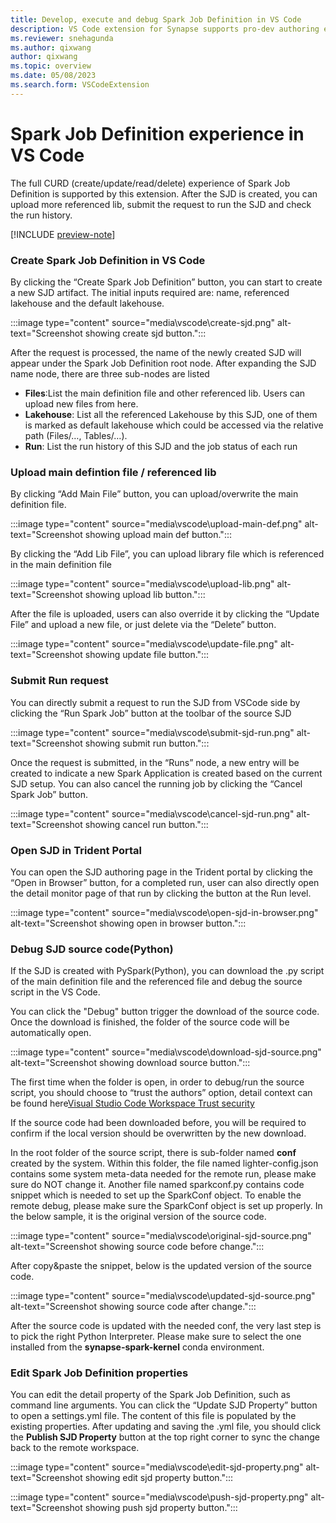 ```yaml
---
title: Develop, execute and debug Spark Job Definition in VS Code
description: VS Code extension for Synapse supports pro-dev authoring experience of Spark Job Definition.
ms.reviewer: snehagunda
ms.author: qixwang
author: qixwang
ms.topic: overview
ms.date: 05/08/2023
ms.search.form: VSCodeExtension
---
```


# Spark Job Definition experience in VS Code

The full CURD (create/update/read/delete) experience of Spark Job Definition is supported by this extension. After the SJD is created, you can upload more referenced lib, submit the request to run the SJD and check the run history.

[!INCLUDE [preview-note](../includes/preview-note.md)]

### Create Spark Job Definition in VS Code
By clicking the “Create Spark Job Definition” button, you can start to create a new SJD artifact. The initial inputs required are: name, referenced lakehouse and the default lakehouse.

:::image type="content" source="media\vscode\create-sjd.png" alt-text="Screenshot showing create sjd button.":::

After the request is processed, the name of the newly created SJD will appear under the Spark Job Definition root node. After expanding the SJD name node, there are three sub-nodes are listed

- **Files**:List the main definition file and other referenced lib. Users can upload new files from here.
- **Lakehouse**: List all the referenced Lakehouse by this SJD, one of them is marked as default lakehouse which could be accessed via the relative path (Files/…, Tables/…).
- **Run**: List the run history of this SJD and the job status of each run

### Upload main defintion file / referenced lib
By clicking “Add Main File” button, you can upload/overwrite the main definition file.

:::image type="content" source="media\vscode\upload-main-def.png" alt-text="Screenshot showing upload main def button.":::

By clicking the “Add Lib File”, you can upload library file which is referenced in the main definition file

:::image type="content" source="media\vscode\upload-lib.png" alt-text="Screenshot showing upload lib button.":::

After the file is uploaded, users can also override it by clicking the “Update File” and upload a new file, or just delete via the “Delete” button.

:::image type="content" source="media\vscode\update-file.png" alt-text="Screenshot showing update file button.":::

### Submit Run request
You can directly submit a request to run the SJD from VSCode side by clicking the “Run Spark Job” button at the toolbar of the source SJD

:::image type="content" source="media\vscode\submit-sjd-run.png" alt-text="Screenshot showing submit run button.":::

Once the request is submitted, in the “Runs” node, a new entry will be created to indicate a new Spark Application is created based on the current SJD setup. You can also cancel the running job by clicking the “Cancel Spark Job” button.

:::image type="content" source="media\vscode\cancel-sjd-run.png" alt-text="Screenshot showing cancel run button.":::

### Open SJD in Trident Portal
You can open the SJD authoring page in the Trident portal by clicking the “Open in Browser” button, for a completed run, user can also directly open the detail monitor page of that run by clicking the button at the Run level.

:::image type="content" source="media\vscode\open-sjd-in-browser.png" alt-text="Screenshot showing open in browser button.":::

### Debug SJD source code(Python)

If the SJD is created with PySpark(Python), you can download the .py script of the main definition file and the referenced file and debug the source script in the VS Code.

You can click the "Debug" button trigger the download of the source code. Once the download is finished, the folder of the source code will be automatically open.

:::image type="content" source="media\vscode\download-sjd-source.png" alt-text="Screenshot showing download source button.":::

The first time when the folder is open, in order to debug/run the source script, you should choose to “trust the authors” option, detail context can be found here[Visual Studio Code Workspace Trust security](https://code.visualstudio.com/docs/editor/workspace-trust)

If the source code had been downloaded before, you will be required to confirm if the local version should be overwritten by the new download.

In the root folder of the source script, there is sub-folder named **conf** created by the system. Within this folder, the file named lighter-config.json contains some system meta-data needed for the remote run, please make sure do NOT change it. Another file named sparkconf.py contains code snippet which is needed to set up the SparkConf object. To enable the remote debug, please make sure the SparkConf object is set up properly. In the below sample, it is the original version of the source code.

:::image type="content" source="media\vscode\original-sjd-source.png" alt-text="Screenshot showing source code before change.":::

After copy&paste the snippet, below is the updated version of the source code.

:::image type="content" source="media\vscode\updated-sjd-source.png" alt-text="Screenshot showing source code after change.":::

After the source code is updated with the needed conf, the very last step is to pick the right Python Interpreter. Please make sure to select the one installed from the **synapse-spark-kernel** conda environment.

### Edit Spark Job Definition properties

You can edit the detail property of the Spark Job Definition, such as command line arguments. You can click the “Update SJD Property” button to open a settings.yml file. The content of this file is populated by the existing properties. After updating and saving the .yml file, you should  click the **Publish SJD Property** button at the top right corner to sync the change back to the remote workspace.

:::image type="content" source="media\vscode\edit-sjd-property.png" alt-text="Screenshot showing edit sjd property button.":::

:::image type="content" source="media\vscode\push-sjd-property.png" alt-text="Screenshot showing push sjd property button.":::
